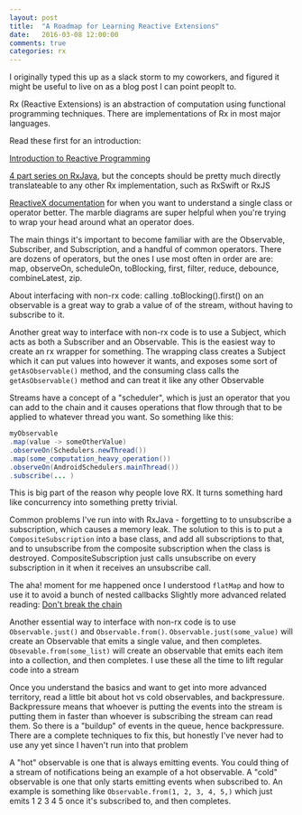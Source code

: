 ```yaml
---
layout: post
title:  "A Roadmap for Learning Reactive Extensions"
date:   2016-03-08 12:00:00
comments: true
categories: rx
---
```


I originally typed this up as a slack storm to my coworkers, and figured it might be useful to live on as a blog post I can point peoplt to.

Rx (Reactive Extensions) is an abstraction of computation using functional programming techniques. There are implementations of Rx in most major languages.

Read these first for an introduction:

[Introduction to Reactive Programming][link_1]

[4 part series on RxJava][link_2], but the concepts should be pretty much directly translateable to any other Rx implementation, such as RxSwift or RxJS

[ReactiveX documentation][link_3] for when you want to understand a single class or operator better. The marble diagrams are super helpful when you're trying to wrap your head around what an operator does.

The main things it's important to become familiar with are the Observable, Subscriber, and Subscription, and a handful of common operators. There are dozens of operators, but the ones I use most often in order are are: map, observeOn, scheduleOn, toBlocking, first, filter, reduce, debounce, combineLatest, zip.

About interfacing with non-rx code: calling .toBlocking().first() on an observable is a great way to grab a value of of the stream, without having to subscribe to it.

Another great way to interface with non-rx code is to use a Subject, which acts as both a Subscriber and an Observable. This is the easiest way to create an rx wrapper for something. The wrapping class creates a Subject which it can put values into however it wants, and exposes some sort of `getAsObservable()` method, and the consuming class calls the `getAsObservable()` method and can treat it like any other Observable

Streams have a concept of a "scheduler", which is just an operator that you can add to the chain and it causes operations that flow through that to be applied to whatever thread you want. So something like this:


 ```java
myObservable
.map(value -> someOtherValue)
.observeOn(Schedulers.newThread())
.map(some_computation_heavy_operation())
.observeOn(AndroidSchedulers.mainThread())
.subscribe(... )
```

This is big part of the reason why people love RX. It turns something hard like concurrency into something pretty trivial.

Common problems I've run into with RxJava - forgetting to to unsubscribe a subscription, which causes a memory leak. The solution to this is to put a `CompositeSubscription` into a base class, and add all subscriptions to that, and to unsubscribe from the composite subscription when the class is destroyed. CompositeSubscription just calls unsubscribe on every subscription in it when it receives an unsubscribe call.

The aha! moment for me happened once I understood `flatMap` and how to use it to avoid a bunch of nested callbacks
Slightly more advanced related reading: [Don't break the chain][link_4]


Another essential way to interface with non-rx code is to use `Observable.just()` and `Observable.from()`. `Observable.just(some_value)` will create an Observable that emits a single value, and then completes. `Obsevable.from(some_list)` will create an observable that emits each item into a collection, and then completes. I use these all the time to lift regular code into a stream

Once you understand the basics and want to get into more advanced territory, read a little bit about hot vs cold observables, and backpressure. Backpressure means that whoever is putting the events into the stream is putting them in faster than whoever is subscribing the stream can read them. So there is a "buildup" of events in the queue, hence backpressure. There are a complete techniques to fix this, but honestly I've never had to use any yet since I haven't run into that problem

A "hot" observable is one that is always emitting events. You could thing of a stream of notifications being an example of a hot observable. A "cold" observable is one that only starts emitting events when subscribed to. An example is something like `Observable.from(1, 2, 3, 4, 5,)` which just emits 1 2 3 4 5 once it's subscribed to, and then completes.

[link_1]: https://gist.github.com/staltz/868e7e9bc2a7b8c1f754
[link_2]: http://blog.danlew.net/2014/09/15/grokking-rxjava-part-1/
[link_3]: http://reactivex.io/documentation/observable.html
[link_4]: http://blog.danlew.net/2015/03/02/dont-break-the-chain/
